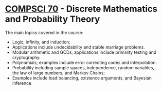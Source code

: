 # [COMPSCI 70](https://www.eecs70.org/) - Discrete Mathematics and Probability Theory

The main topics covered in the course: 
- Logic, infinity, and induction;
- Applications include undecidability and stable marriage problems.
- Modular arithmetic and GCDs; applications include primality testing and cryptography.
- Polynomials; examples include error correcting codes and interpolation.
- Probability including sample spaces, independence, random variables, the law of large numbers, and Markov Chains;
- Examples include load balancing, existence arguments, and Bayesian inference.


